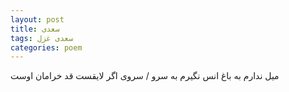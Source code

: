 ```yaml
---
layout: post
title: سعدی
tags: سعدی غزل
categories: poem
---
```


میل ندارم به باغ انس نگیرم به سرو / سروی اگر لایقست قد خرامان اوست
